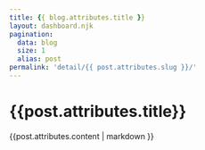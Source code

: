 ```yaml
---
title: {{ blog.attributes.title }}
layout: dashboard.njk
pagination:
  data: blog
  size: 1
  alias: post
permalink: 'detail/{{ post.attributes.slug }}/'
---
```


<div class="blog-detail bg-white shadow-md rounded-lg p-4 my-4">
      <h1 class="text-3xl font-bold text-gray-800">{{post.attributes.title}}</h1>
      <div class="my-5">
      {{post.attributes.content | markdown }}
      </div>
</div>
